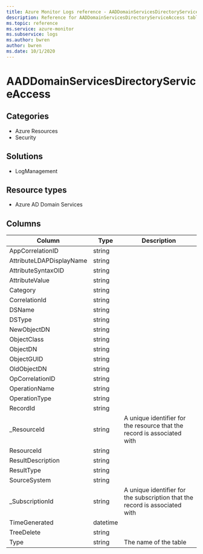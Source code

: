 ```yaml
---
title: Azure Monitor Logs reference - AADDomainServicesDirectoryServiceAccess
description: Reference for AADDomainServicesDirectoryServiceAccess table in Azure Monitor Logs.
ms.topic: reference
ms.service: azure-monitor
ms.subservice: logs
ms.author: bwren
author: bwren
ms.date: 10/1/2020
---
```


# AADDomainServicesDirectoryServiceAccess

 

## Categories

- Azure Resources
- Security
## Solutions

- LogManagement
## Resource types

- Azure AD Domain Services




## Columns

|Column|Type|Description|
|---|---|---|
|AppCorrelationID|string||
|AttributeLDAPDisplayName|string||
|AttributeSyntaxOID|string||
|AttributeValue|string||
|Category|string||
|CorrelationId|string||
|DSName|string||
|DSType|string||
|NewObjectDN|string||
|ObjectClass|string||
|ObjectDN|string||
|ObjectGUID|string||
|OldObjectDN|string||
|OpCorrelationID|string||
|OperationName|string||
|OperationType|string||
|RecordId|string||
|_ResourceId|string|A unique identifier for the resource that the record is associated with|
|ResourceId|string||
|ResultDescription|string||
|ResultType|string||
|SourceSystem|string||
|_SubscriptionId|string|A unique identifier for the subscription that the record is associated with|
|TimeGenerated|datetime||
|TreeDelete|string||
|Type|string|The name of the table|
